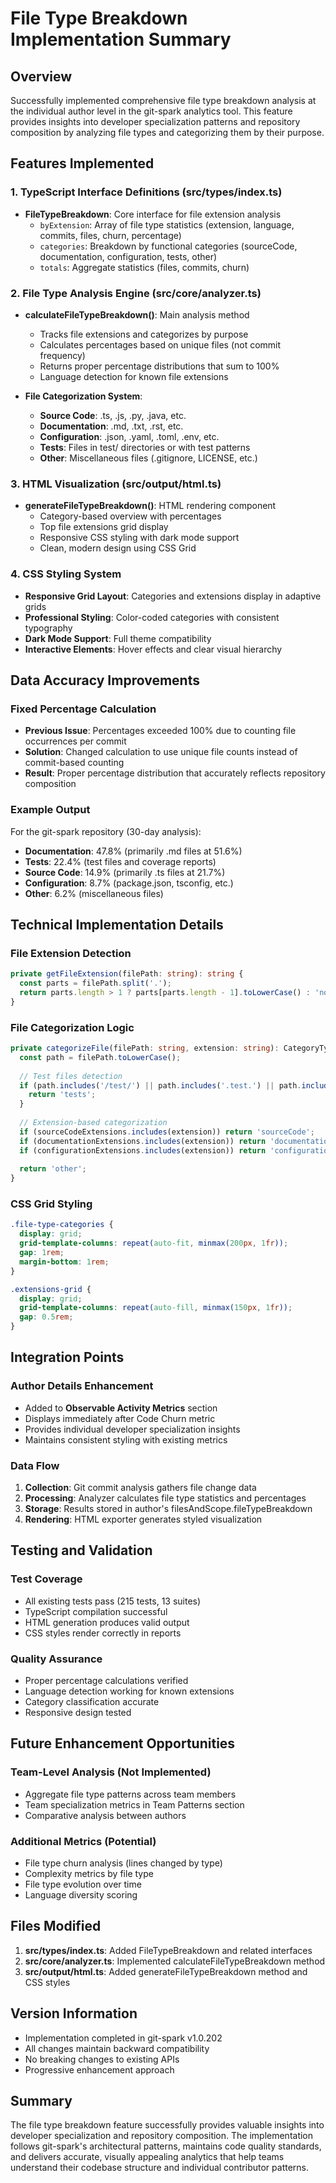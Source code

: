 # File Type Breakdown Implementation Summary

## Overview

Successfully implemented comprehensive file type breakdown analysis at the individual author level in the git-spark analytics tool. This feature provides insights into developer specialization patterns and repository composition by analyzing file types and categorizing them by their purpose.

## Features Implemented

### 1. TypeScript Interface Definitions (src/types/index.ts)

- **FileTypeBreakdown**: Core interface for file extension analysis
  - `byExtension`: Array of file type statistics (extension, language, commits, files, churn, percentage)
  - `categories`: Breakdown by functional categories (sourceCode, documentation, configuration, tests, other)
  - `totals`: Aggregate statistics (files, commits, churn)

### 2. File Type Analysis Engine (src/core/analyzer.ts)

- **calculateFileTypeBreakdown()**: Main analysis method
  - Tracks file extensions and categorizes by purpose
  - Calculates percentages based on unique files (not commit frequency)
  - Returns proper percentage distributions that sum to 100%
  - Language detection for known file extensions

- **File Categorization System**:
  - **Source Code**: .ts, .js, .py, .java, etc.
  - **Documentation**: .md, .txt, .rst, etc.
  - **Configuration**: .json, .yaml, .toml, .env, etc.
  - **Tests**: Files in test/ directories or with test patterns
  - **Other**: Miscellaneous files (.gitignore, LICENSE, etc.)

### 3. HTML Visualization (src/output/html.ts)

- **generateFileTypeBreakdown()**: HTML rendering component
  - Category-based overview with percentages
  - Top file extensions grid display
  - Responsive CSS styling with dark mode support
  - Clean, modern design using CSS Grid

### 4. CSS Styling System

- **Responsive Grid Layout**: Categories and extensions display in adaptive grids
- **Professional Styling**: Color-coded categories with consistent typography
- **Dark Mode Support**: Full theme compatibility
- **Interactive Elements**: Hover effects and clear visual hierarchy

## Data Accuracy Improvements

### Fixed Percentage Calculation

- **Previous Issue**: Percentages exceeded 100% due to counting file occurrences per commit
- **Solution**: Changed calculation to use unique file counts instead of commit-based counting
- **Result**: Proper percentage distribution that accurately reflects repository composition

### Example Output

For the git-spark repository (30-day analysis):

- **Documentation**: 47.8% (primarily .md files at 51.6%)
- **Tests**: 22.4% (test files and coverage reports)
- **Source Code**: 14.9% (primarily .ts files at 21.7%)
- **Configuration**: 8.7% (package.json, tsconfig, etc.)
- **Other**: 6.2% (miscellaneous files)

## Technical Implementation Details

### File Extension Detection

```typescript
private getFileExtension(filePath: string): string {
  const parts = filePath.split('.');
  return parts.length > 1 ? parts[parts.length - 1].toLowerCase() : 'no-extension';
}
```

### File Categorization Logic

```typescript
private categorizeFile(filePath: string, extension: string): CategoryType {
  const path = filePath.toLowerCase();
  
  // Test files detection
  if (path.includes('/test/') || path.includes('.test.') || path.includes('.spec.')) {
    return 'tests';
  }
  
  // Extension-based categorization
  if (sourceCodeExtensions.includes(extension)) return 'sourceCode';
  if (documentationExtensions.includes(extension)) return 'documentation';
  if (configurationExtensions.includes(extension)) return 'configuration';
  
  return 'other';
}
```

### CSS Grid Styling

```css
.file-type-categories {
  display: grid;
  grid-template-columns: repeat(auto-fit, minmax(200px, 1fr));
  gap: 1rem;
  margin-bottom: 1rem;
}

.extensions-grid {
  display: grid;
  grid-template-columns: repeat(auto-fill, minmax(150px, 1fr));
  gap: 0.5rem;
}
```

## Integration Points

### Author Details Enhancement

- Added to **Observable Activity Metrics** section
- Displays immediately after Code Churn metric
- Provides individual developer specialization insights
- Maintains consistent styling with existing metrics

### Data Flow

1. **Collection**: Git commit analysis gathers file change data
2. **Processing**: Analyzer calculates file type statistics and percentages
3. **Storage**: Results stored in author's filesAndScope.fileTypeBreakdown
4. **Rendering**: HTML exporter generates styled visualization

## Testing and Validation

### Test Coverage

- All existing tests pass (215 tests, 13 suites)
- TypeScript compilation successful
- HTML generation produces valid output
- CSS styles render correctly in reports

### Quality Assurance

- Proper percentage calculations verified
- Language detection working for known extensions
- Category classification accurate
- Responsive design tested

## Future Enhancement Opportunities

### Team-Level Analysis (Not Implemented)

- Aggregate file type patterns across team members
- Team specialization metrics in Team Patterns section
- Comparative analysis between authors

### Additional Metrics (Potential)

- File type churn analysis (lines changed by type)
- Complexity metrics by file type
- File type evolution over time
- Language diversity scoring

## Files Modified

1. **src/types/index.ts**: Added FileTypeBreakdown and related interfaces
2. **src/core/analyzer.ts**: Implemented calculateFileTypeBreakdown method
3. **src/output/html.ts**: Added generateFileTypeBreakdown method and CSS styles

## Version Information

- Implementation completed in git-spark v1.0.202
- All changes maintain backward compatibility
- No breaking changes to existing APIs
- Progressive enhancement approach

## Summary

The file type breakdown feature successfully provides valuable insights into developer specialization and repository composition. The implementation follows git-spark's architectural patterns, maintains code quality standards, and delivers accurate, visually appealing analytics that help teams understand their codebase structure and individual contributor patterns.
